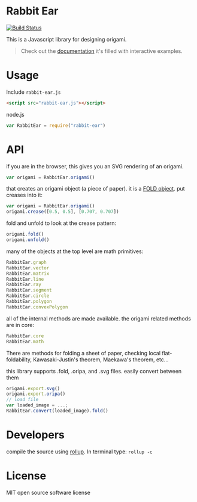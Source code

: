 # Rabbit Ear

[![Build Status](https://travis-ci.org/robbykraft/Origami.svg?branch=master)](https://travis-ci.org/robbykraft/Origami)

This is a Javascript library for designing origami.

> Check out the [documentation](https://rabbitear.org/docs/) it's filled with interactive examples.

# Usage

Include `rabbit-ear.js`

```html
<script src="rabbit-ear.js"></script>
```

node.js

```javascript
var RabbitEar = require("rabbit-ear")
```

# API

if you are in the browser, this gives you an SVG rendering of an origami.

```javascript
var origami = RabbitEar.origami()
```

that creates an origami object (a piece of paper). it is a [FOLD object](https://github.com/edemaine/fold). put creases into it:

```javascript
var origami = RabbitEar.origami()
origami.crease([0.5, 0.5], [0.707, 0.707])
```

fold and unfold to look at the crease pattern:

```javascript
origami.fold()
origami.unfold()
```

many of the objects at the top level are math primitives:

```javascript
RabbitEar.graph
RabbitEar.vector
RabbitEar.matrix
RabbitEar.line
RabbitEar.ray
RabbitEar.segment
RabbitEar.circle
RabbitEar.polygon
RabbitEar.convexPolygon
```

all of the internal methods are made available. the origami related methods are in core:

```javascript
RabbitEar.core
RabbitEar.math
```

There are methods for folding a sheet of paper, checking local flat-foldability, Kawasaki-Justin's theorem, Maekawa's theorem, etc...

this library supports .fold, .oripa, and .svg files. easily convert between them

```javascript
origami.export.svg()
origami.export.oripa()
// load file
var loaded_image = ...;
RabbitEar.convert(loaded_image).fold()
```

# Developers

compile the source using [rollup](https://rollupjs.org/). In terminal type: `rollup -c`

# License

MIT open source software license
